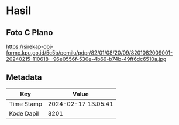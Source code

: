 # Hasil

## Foto C Plano

https://sirekap-obj-formc.kpu.go.id/5c5b/pemilu/pdpr/82/01/08/20/09/8201082009001-20240215-110618--96e0556f-530e-4b69-b74b-49ff6dc6510a.jpg


## Metadata

| Key        | Value               |
| ---------- | ------------------- |
| Time Stamp | 2024-02-17 13:05:41 |
| Kode Dapil | 8201                |



